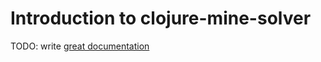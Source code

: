# Introduction to clojure-mine-solver

TODO: write [great documentation](http://jacobian.org/writing/great-documentation/what-to-write/)
